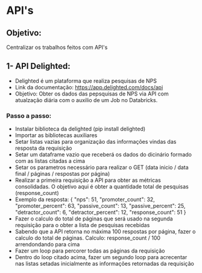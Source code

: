 # API's
 
## Objetivo:
Centralizar os trabalhos feitos com API's

## 1- API Delighted:
- Delighted é um plataforma que realiza pesquisas de NPS 
- Link da documentação: https://app.delighted.com/docs/api
- Objetivo: Obter os dados das pepsquisas de NPS via API com atualzação diária com o auxilio de um Job no Databricks.

### Passo a passo:

- Instalar biblioteca da delighted (pip install delighted)
- Importar as bibliotecas auxiliares 
- Setar listas vazias para organização das informações vindas das resposta da requisição
- Setar um dataframe vazio que receberá os dados do dicinário formado com as listas citadas a cima 
- Setar os parametros necessário para realizar o GET (data inicio / data final / páginas / respostas por página)
- Realizar a primeira requisição a API para obter as métricas consolidadas. O objetivo aqui é obter a quantidade total de pesquisas (response_count)
- Exemplo da resposta:
{
  "nps": 51,
  "promoter_count": 32,
  "promoter_percent": 63,
  "passive_count": 13,
  "passive_percent": 25,
  "detractor_count": 6,
  "detractor_percent": 12,
  "response_count": 51
}
- Fazer o calculo do total de páginas que será usado na segunda requisição para o obter a lista de pesquisas recebidas
- Sabendo que a API retorna no máxima 100 respostas por página, fazer o calculo do total de páginas. 
Calculo: response_count / 100 arrendondando para cima
- Fazer um loop para percorer todas as páginas da requisição 
- Dentro do loop citado acima, fazer um segundo loop para acrecentar nas listas setadas inicialmente as informações retornadas da requisição
